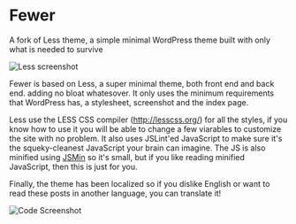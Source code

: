 Fewer
====

A fork of Less theme, a simple minimal WordPress theme built with only what is needed to survive

![Less screenshot](https://github.com/alliswell/Less/blob/master/dev/less-screenshot.png?raw=true)

Fewer is based on Less, a super minimal theme, both front end and back end. adding no bloat whatesover. It only uses the minimum requirements that WordPress has, a stylesheet, screenshot and the index page.

Less use the LESS CSS compiler (http://lesscss.org/) for all the styles, if you know how to use it you will be able to change a few viarables to customize the site with no problem. It also uses JSLint'ed JavaScript to make sure it's the squeky-cleanest JavaScript your brain can imagine. The JS is also minified using [JSMin](http://www.crockford.com/javascript/jsmin.html) so it's small, but if you like reading minified JavaScript, then this is just for you.

Finally, the theme has been localized so if you dislike English or want to read these posts in another language, you can translate it!

![Code Screenshot](https://github.com/alliswell/Less/blob/master/dev/less-screen-code.png?raw=true)
